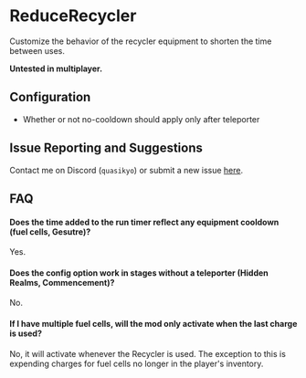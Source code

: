 # ReduceRecycler
Customize the behavior of the recycler equipment to shorten the time between uses.

**Untested in multiplayer.**

## Configuration
- Whether or not no-cooldown should apply only after teleporter

## Issue Reporting and Suggestions
Contact me on Discord (`quasikyo`) or submit a new issue [here](https://github.com/quasikyo/reduce-recycler/issues).

## FAQ

#### Does the time added to the run timer reflect any equipment cooldown (fuel cells, Gesutre)?
Yes.

#### Does the config option work in stages without a teleporter (Hidden Realms, Commencement)?
No.

#### If I have multiple fuel cells, will the mod only activate when the last charge is used?
No, it will activate whenever the Recycler is used. The exception to this is expending charges for fuel cells no longer in the player's inventory.
